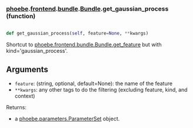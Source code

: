 ### [phoebe](phoebe.md).[frontend](phoebe.frontend.md).[bundle](phoebe.frontend.bundle.md).[Bundle](phoebe.frontend.bundle.Bundle.md).get_gaussian_process (function)


```py

def get_gaussian_process(self, feature=None, **kwargs)

```



Shortcut to [phoebe.frontend.bundle.Bundle.get_feature](phoebe.frontend.bundle.Bundle.get_feature.md) but with kind='gaussian_process'.

Arguments
----------
* `feature`: (string, optional, default=None): the name of the feature
* `**kwargs`: any other tags to do the filtering (excluding feature, kind, and context)

Returns:
* a [phoebe.parameters.ParameterSet](phoebe.parameters.ParameterSet.md) object.


